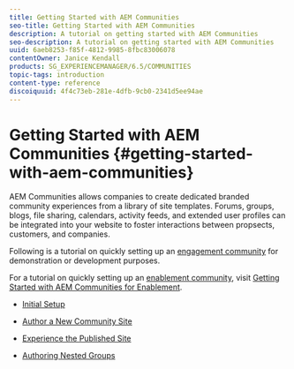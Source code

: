 ```yaml
---
title: Getting Started with AEM Communities
seo-title: Getting Started with AEM Communities
description: A tutorial on getting started with AEM Communities
seo-description: A tutorial on getting started with AEM Communities
uuid: 6aeb8253-f85f-4812-9985-8fbc83006078
contentOwner: Janice Kendall
products: SG_EXPERIENCEMANAGER/6.5/COMMUNITIES
topic-tags: introduction
content-type: reference
discoiquuid: 4f4c73eb-281e-4dfb-9cb0-2341d5ee94ae
---
```


# Getting Started with AEM Communities {#getting-started-with-aem-communities}

AEM Communities allows companies to create dedicated branded community experiences from a library of site templates. Forums, groups, blogs, file sharing, calendars, activity feeds, and extended user profiles can be integrated into your website to foster interactions between propsects, customers, and companies.

Following is a tutorial on quickly setting up an [engagement community](overview.md#engagement-community) for demonstration or development purposes.

For a tutorial on quickly setting up an [enablement community](overview.md#enablement-community), visit [Getting Started with AEM Communities for Enablement](getting-started-enablement.md).

* [Initial Setup](setup.md)

* [Author a New Community Site](create-site.md)

* [Experience the Published Site](published-site.md)

* [Authoring Nested Groups](nested-groups.md)


